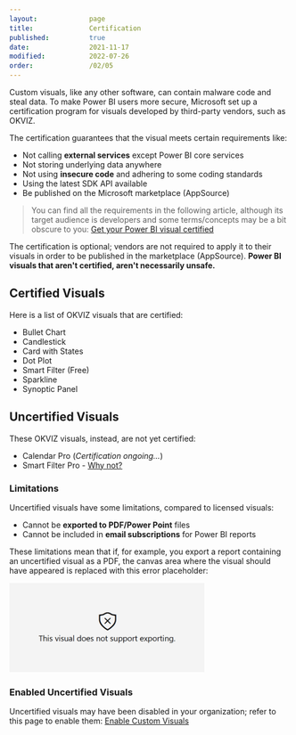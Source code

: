 ```yaml
---
layout:             page
title:              Certification
published:          true
date:               2021-11-17
modified:           2022-07-26
order:              /02/05
---
```


Custom visuals, like any other software, can contain malware code and steal data.
To make Power BI users more secure, Microsoft set up a certification program for visuals developed by third-party vendors, such as OKVIZ.   

The certification guarantees that the visual meets certain requirements like:

- Not calling **external services** except Power BI core services
- Not storing underlying data anywhere
- Not using **insecure code** and adhering to some coding standards
- Using the latest SDK API available
- Be published on the Microsoft marketplace (AppSource)

> You can find all the requirements in the following article, although its target audience is developers and some terms/concepts may be a bit obscure to you: [Get your Power BI visual certified](https://docs.microsoft.com/en-us/power-bi/developer/visuals/power-bi-custom-visuals-certified#certification-requirements)

The certification is optional; vendors are not required to apply it to their visuals in order to be published in the marketplace (AppSource). **Power BI visuals that aren't certified, aren't necessarily unsafe.**

## Certified Visuals

Here is a list of OKVIZ visuals that are certified:

- Bullet Chart
- Candlestick
- Card with States
- Dot Plot
- Smart Filter (Free)
- Sparkline
- Synoptic Panel

## Uncertified Visuals

These OKVIZ visuals, instead, are not yet certified:
- Calendar Pro (*Certification ongoing...*)
- Smart Filter Pro - [Why not?](../smart-filter-pro/security.md#certification)

### Limitations

Uncertified visuals have some limitations, compared to licensed visuals:

- Cannot be **exported to PDF/Power Point** files
- Cannot be included in **email subscriptions** for Power BI reports

These limitations mean that if, for example, you export a report containing an uncertified visual as a PDF, the canvas area where the visual should have appeared is replaced with this error placeholder:

<img src="../issues/images/not-support-exporting.png" width="350">


### Enabled Uncertified Visuals

Uncertified visuals may have been disabled in your organization; refer to this page to enable them: [Enable Custom Visuals](../get-started/installation.md#enable-custom-visuals)